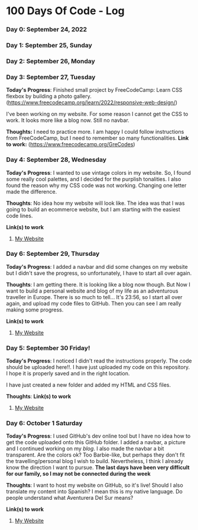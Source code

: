 # 100 Days Of Code - Log

### Day 0: September 24, 2022 


### Day 1: September 25, Sunday
### Day 2: September 26, Monday
### Day 3: September 27, Tuesday

**Today's Progress**: Finished small project by FreeCodeCamp: Learn CSS flexbox by building a photo gallery. (https://www.freecodecamp.org/learn/2022/responsive-web-design/)

I've been working on my website. For some reason I cannot get the CSS to work. It looks more like a blog now. Still no navbar.

**Thoughts:** I need to practice more. I am happy I could follow instructions from FreeCodeCamp, but I need to remember so many functionalities.
**Link to work:** (https://www.freecodecamp.org/GreCodes)

### Day 4: September 28, Wednesday

**Today's Progress**: I wanted to use vintage colors in my website. So, I found some really cool palettes, and I decided for the purplish tonalities. I also found the reason why my CSS code was not working. Changing one letter made the difference.

**Thoughts**: No idea how my website will look like. The idea was that I was going to build an ecommerce website, but I am starting with the easiest code lines. 

**Link(s) to work**
1. [My Website](https://codepen.io/GreCodes/pen/NWMyvod)

### Day 6: September 29, Thursday
  **Today's Progress**: I added a navbar and did some changes on my website but  I didn't save the progress, so unfortunately, I have to start all over again.
  
**Thoughts**: I am getting there. It is looking like a blog now though. But Now I want to build a personal website and blog of my life as an adventurous traveller in Europe. There is so much to tell...
  It's 23:56, so I start all over again, and upload my code files to GitHub. Then you can see I am really making some progress.
 
  **Link(s) to work**
1. [My Website](https://codepen.io/GreCodes/pen/NWMyvod)
  
  ### Day 5: September 30 Friday! 
  **Today's Progress**: I noticed I didn't read the instructions properly. The code should be uploaded here!!.  I have just uploaded my code on this repository. I hope it is properly saved and in the right location. 
  
  I have just created a new folder and added my HTML and CSS files.
  
**Thoughts**: 
  **Link(s) to work**
1. [My Website](https://codepen.io/GreCodes/pen/NWMyvod)

  ### Day 6: October 1 Saturday
  **Today's Progress**: I used GitHub's dev online tool but I have no idea how to get the code uploaded onto this GitHub folder. I added a navbar, a picture and I continued working on my <em>blog</em>. I also  made the navbar a bit transparent. Are the colors ok? Too Barbie-like, but perhaps they don't fit the travelling/personal blog I wish to build. Nevertheless, I think I already know the direction I want to pursue.
**The last days have been very difficult for our family, so I may not be connected during the week**

  
**Thoughts**: I want to host my website on GitHub, so it's live!
Should I also translate my content into Spanish? I mean this is my native language.
Do people understand what Aventurera Del Sur means?

  **Link(s) to work**
1. [My Website](https://codepen.io/GreCodes/full/NWMyvod)

